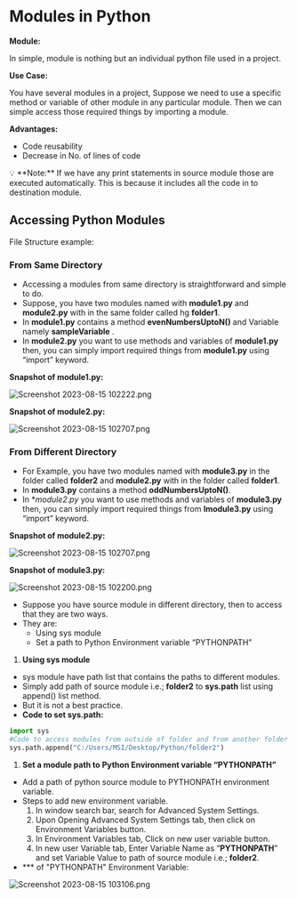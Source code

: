 # Modules in Python

**Module:**

In simple, module is nothing but an individual python file used in a project.

**Use Case:**

You have several modules in a project, Suppose we need to use a specific method or variable of other module in any particular module. Then we can simple access those required things by importing a module.

**Advantages:**

- Code reusability
- Decrease in No. of lines of code

<aside>
💡 **Note:**                                                                                                                                          If we have any print statements in source module those are executed automatically. This is because it includes all the code in to destination module.

</aside>

## **Accessing Python Modules**

File Structure example:

### From **Same Directory**

- Accessing a modules from same directory is straightforward and simple to do.
- Suppose, you have two modules named with **module1.py** and **module2.py** with in the same folder called hg **folder1**.
- In **module1.py** contains a method **evenNumbersUptoN()** and Variable namely **sampleVariable** .
- In **module2.py** you want to use methods and variables of **module1.py** then, you can simply import required things from **module1.py** using “import” keyword.

**Snapshot of module1.py:**

![Screenshot 2023-08-15 102222.png](Modules%20in%20Python%206462a68011034d2fb9504aae183033ba/Screenshot_2023-08-15_102222.png)

**Snapshot of module2.py:**

![Screenshot 2023-08-15 102707.png](Modules%20in%20Python%206462a68011034d2fb9504aae183033ba/Screenshot_2023-08-15_102707.png)

### From Different Directory

- For Example, you have two modules named with **module3.py** in the folder called **folder2** and **module2.py** with in the folder called **folder1**.
- In **module3.py** contains a method **oddNumbersUptoN()**.
- In **module2.py* you want to use methods and variables of **module3.py** then, you can simply import required things from **lmodule3.py** using “import” keyword.

**Snapshot of module2.py:**

![Screenshot 2023-08-15 102707.png](Modules%20in%20Python%206462a68011034d2fb9504aae183033ba/Screenshot_2023-08-15_102707.png)

**Snapshot of module3.py:**

![Screenshot 2023-08-15 102200.png](Modules%20in%20Python%206462a68011034d2fb9504aae183033ba/Screenshot_2023-08-15_102200.png)

- Suppose you have source module in different directory, then to access that they are two ways.
- They are:
    - Using sys module
    - Set a path to Python Environment variable “PYTHONPATH”
1. **Using sys module**
- sys module have path list that contains the paths to different modules.
- Simply add path of source module i.e.; **folder2** to **sys.path** list using append() list method.
- But it is not a best practice.
- **Code to set sys.path:**

```python
import sys
#Code to access modules from outside of folder and from another folder
sys.path.append("C:/Users/MSI/Desktop/Python/folder2")
```

1. **Set a module path to Python Environment variable “PYTHONPATH”**
- Add a path of python source module to PYTHONPATH environment variable.
- Steps to add new environment variable.
    1. In window search bar, search for Advanced System Settings.
    2. Upon Opening Advanced System Settings tab, then click on Environment Variables button.
    3. In Environment Variables tab, Click on new user variable button.
    4. In new user Variable tab, Enter Variable Name as “**PYTHONPATH**” and set Variable Value to path of source module i.e.; **folder2**.
- *** of "PYTHONPATH" Environment Variable:

![Screenshot 2023-08-15 103106.png](Modules%20in%20Python%206462a68011034d2fb9504aae183033ba/Screenshot_2023-08-15_103106.png)